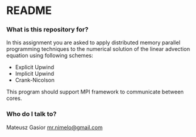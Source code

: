 # README #

### What is this repository for? ###

In this assignment you are asked to apply distributed memory parallel programming techniques to the numerical solution of the linear advection equation using following schemes:  

- Explicit Upwind  
- Implicit Upwind  
- Crank-Nicolson

This program should support MPI framework to communicate between cores.

### Who do I talk to? ###

Mateusz Gasior mr.nimelo@gmail.com

